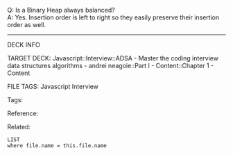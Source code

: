 Q: Is a Binary Heap always balanced?  
A: Yes. Insertion order is left to right so they easily preserve their insertion order as well.
<!--ID: 1690027054464-->

---

DECK INFO

TARGET DECK: Javascript::Interview::ADSA - Master the coding interview data structures algorithms - andrei neagoie::Part I - Content::Chapter 1 - Content

FILE TAGS: Javascript Interview

Tags:

Reference:

Related:

```dataview
LIST
where file.name = this.file.name
```
